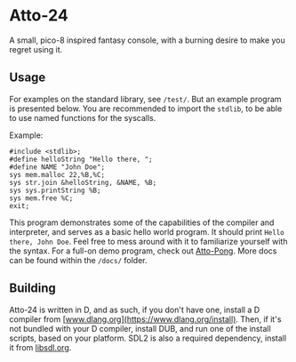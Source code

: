 # Atto-24

A small, pico-8 inspired fantasy console, with a burning desire to make you regret using it.

## Usage

For examples on the standard library, see `/test/`. But an example program is presented below. You are recommended to import the `stdlib`, to be able to use named functions for the syscalls.

Example:

```
#include <stdlib>;
#define helloString "Hello there, ";
#define NAME "John Doe";
sys mem.malloc 22,%B,%C;
sys str.join &helloString, &NAME, %B;
sys sys.printString %B;
sys mem.free %C;
exit;
```

This program demonstrates some of the capabilities of the compiler and interpreter, and serves as a basic hello world program. It should print `Hello there, John Doe`. Feel free to mess around with it to familiarize yourself with the syntax.
For a full-on demo program, check out [Atto-Pong](https://www.github.com/darksystemgit/attopong). 
More docs can be found within the `/docs/` folder.

## Building

Atto-24 is written in D, and as such, if you don't have one, install a D compiler from [www.dlang.org](https://www.dlang.org/install). Then, if it's not bundled with your D compiler, install DUB, and run one of the install scripts, based on your platform. SDL2 is also a required dependency, install it from [libsdl.org](https://www.libsdl.org).


